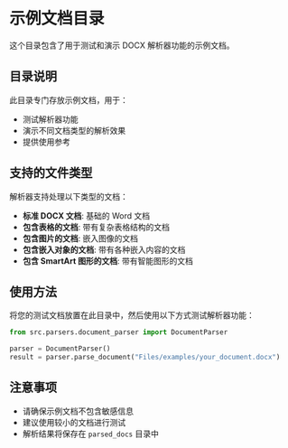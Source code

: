 # 示例文档目录

这个目录包含了用于测试和演示 DOCX 解析器功能的示例文档。

## 目录说明

此目录专门存放示例文档，用于：
- 测试解析器功能
- 演示不同文档类型的解析效果  
- 提供使用参考

## 支持的文件类型

解析器支持处理以下类型的文档：
- **标准 DOCX 文档**: 基础的 Word 文档
- **包含表格的文档**: 带有复杂表格结构的文档
- **包含图片的文档**: 嵌入图像的文档
- **包含嵌入对象的文档**: 带有各种嵌入内容的文档
- **包含 SmartArt 图形的文档**: 带有智能图形的文档

## 使用方法

将您的测试文档放置在此目录中，然后使用以下方式测试解析器功能：

```python
from src.parsers.document_parser import DocumentParser

parser = DocumentParser()
result = parser.parse_document("Files/examples/your_document.docx")
```

## 注意事项

- 请确保示例文档不包含敏感信息
- 建议使用较小的文档进行测试
- 解析结果将保存在 `parsed_docs` 目录中
